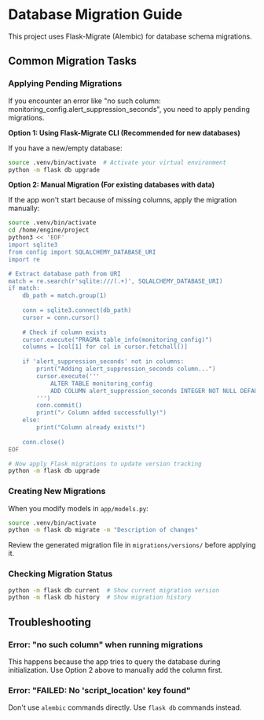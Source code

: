 # Database Migration Guide

This project uses Flask-Migrate (Alembic) for database schema migrations.

## Common Migration Tasks

### Applying Pending Migrations

If you encounter an error like "no such column: monitoring_config.alert_suppression_seconds", you need to apply pending migrations.

**Option 1: Using Flask-Migrate CLI (Recommended for new databases)**

If you have a new/empty database:
```bash
source .venv/bin/activate  # Activate your virtual environment
python -m flask db upgrade
```

**Option 2: Manual Migration (For existing databases with data)**

If the app won't start because of missing columns, apply the migration manually:

```bash
source .venv/bin/activate
cd /home/engine/project
python3 << 'EOF'
import sqlite3
from config import SQLALCHEMY_DATABASE_URI
import re

# Extract database path from URI
match = re.search(r'sqlite:///(.+)', SQLALCHEMY_DATABASE_URI)
if match:
    db_path = match.group(1)
    
    conn = sqlite3.connect(db_path)
    cursor = conn.cursor()
    
    # Check if column exists
    cursor.execute("PRAGMA table_info(monitoring_config)")
    columns = [col[1] for col in cursor.fetchall()]
    
    if 'alert_suppression_seconds' not in columns:
        print("Adding alert_suppression_seconds column...")
        cursor.execute('''
            ALTER TABLE monitoring_config 
            ADD COLUMN alert_suppression_seconds INTEGER NOT NULL DEFAULT 600
        ''')
        conn.commit()
        print("✓ Column added successfully!")
    else:
        print("Column already exists!")
    
    conn.close()
EOF

# Now apply Flask migrations to update version tracking
python -m flask db upgrade
```

### Creating New Migrations

When you modify models in `app/models.py`:

```bash
source .venv/bin/activate
python -m flask db migrate -m "Description of changes"
```

Review the generated migration file in `migrations/versions/` before applying it.

### Checking Migration Status

```bash
python -m flask db current  # Show current migration version
python -m flask db history  # Show migration history
```

## Troubleshooting

### Error: "no such column" when running migrations

This happens because the app tries to query the database during initialization. Use Option 2 above to manually add the column first.

### Error: "FAILED: No 'script_location' key found"

Don't use `alembic` commands directly. Use `flask db` commands instead.
